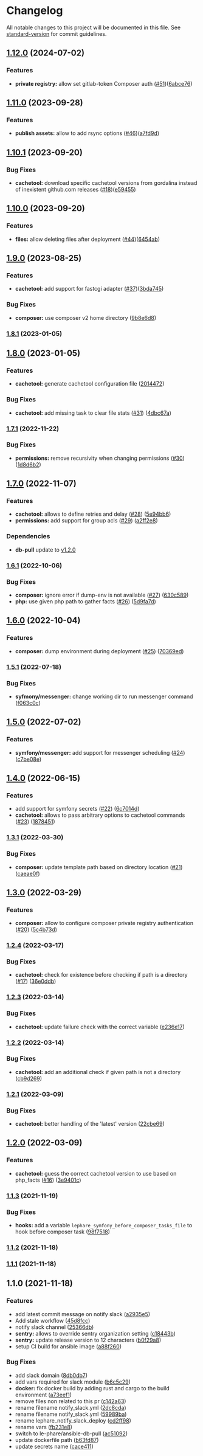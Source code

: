 # Changelog

All notable changes to this project will be documented in this file. See [standard-version](https://github.com/conventional-changelog/standard-version) for commit guidelines.

## [1.12.0](https://github.com/le-phare/ansible-deploy/compare/v1.11.0...v1.12.0) (2024-07-02)

### Features

* **private registry:** allow set gitlab-token Composer auth ([#51](todo))([6abce76](https://github.com/le-phare/ansible-deploy/pull/51/commits/6abce764e7654c7b807c63b68b66f3c8ee85c280))

## [1.11.0](https://github.com/le-phare/ansible-deploy/compare/v1.10.1...v1.11.0) (2023-09-28)

### Features

* **publish assets:** allow to add rsync options ([#46](https://github.com/le-phare/ansible-deploy/pull/46))([a7fd9d](https://github.com/le-phare/ansible-deploy/commit/a7fd9df3e5f678a16a864b78378aa42aba594d79))

## [1.10.1](https://github.com/le-phare/ansible-deploy/compare/v1.10.0...v1.10.1) (2023-09-20)

### Bug Fixes

* **cachetool:** download specific cachetool versions from gordalina instead of inexistent github.com releases ([#18](https://github.com/le-phare/ansible-deploy/issues/18))([e59455](https://github.com/le-phare/ansible-deploy/commit/e59455d19248a37e38642c6ff2e767a4605e85e6))

## [1.10.0](https://github.com/le-phare/ansible-deploy/compare/v1.9.0...v1.10.0) (2023-09-20)

### Features

* **files:** allow deleting files after deployment ([#44](https://github.com/le-phare/ansible-deploy/issues/44))([6454ab](https://github.com/le-phare/ansible-deploy/commit/6454ab8b98d9634deda63ccfd81e20576e3bf000))

## [1.9.0](https://github.com/le-phare/ansible-deploy/compare/v1.8.1...v1.9.0) (2023-08-25)

### Features

* **cachetool:** add support for fastcgi adapter ([#37](https://github.com/le-phare/ansible-deploy/issues/37))([3bda745](https://github.com/le-phare/ansible-deploy/commit/3bda745b50f8ef1756e865ff6637d99955fe15cc))

### Bug Fixes

* **composer:** use composer v2 home directory ([9b8e6d8](https://github.com/le-phare/ansible-deploy/commit/9b8e6d87e1ac9e21e9541b8a8280a2ab5da6c5a6))

### [1.8.1](https://github.com/le-phare/ansible-deploy/compare/v1.8.0...v1.8.1) (2023-01-05)

## [1.8.0](https://github.com/le-phare/ansible-deploy/compare/v1.7.1...v1.8.0) (2023-01-05)


### Features

* **cachetool:** generate cachetool configuration file ([2014472](https://github.com/le-phare/ansible-deploy/commit/201447231d90698565e68f2a6906c647b79b945f))


### Bug Fixes

* **cachetool:** add missing task to clear file stats ([#31](https://github.com/le-phare/ansible-deploy/issues/31)) ([4dbc67a](https://github.com/le-phare/ansible-deploy/commit/4dbc67ace6c71eb5aed2f40dd39779106d34b8b4))

### [1.7.1](https://github.com/le-phare/ansible-deploy/compare/v1.7.0...v1.7.1) (2022-11-22)


### Bug Fixes

* **permissions:** remove recursivity when changing permissions ([#30](https://github.com/le-phare/ansible-deploy/issues/30)) ([1d8d6b2](https://github.com/le-phare/ansible-deploy/commit/1d8d6b2951bab9eedd1d3092aa118d054cd7d145))

## [1.7.0](https://github.com/le-phare/ansible-deploy/compare/v1.6.1...v1.7.0) (2022-11-07)


### Features

* **cachetool:** allows to define retries and delay ([#28](https://github.com/le-phare/ansible-deploy/issues/28)) ([5e94bb6](https://github.com/le-phare/ansible-deploy/commit/5e94bb67669283bb8d09646484468d2087db47d6))
* **permissions:** add support for group acls ([#29](https://github.com/le-phare/ansible-deploy/issues/29)) ([a2ff2e8](https://github.com/le-phare/ansible-deploy/commit/a2ff2e869ec40939cba6d8679e99c6a29ba55011))

### Dependencies

* **db-pull** update to [v1.2.0](https://github.com/le-phare/ansible-db-pull/blob/master/CHANGELOG.md)

### [1.6.1](https://github.com/le-phare/ansible-deploy/compare/v1.6.0...v1.6.1) (2022-10-06)


### Bug Fixes

* **composer:** ignore error if dump-env is not available ([#27](https://github.com/le-phare/ansible-deploy/issues/27)) ([630c589](https://github.com/le-phare/ansible-deploy/commit/630c5894f819b3b79866fd4300fbfe5c05ae5c95))
* **php:** use given php path to gather facts ([#26](https://github.com/le-phare/ansible-deploy/issues/26)) ([5d9fa7d](https://github.com/le-phare/ansible-deploy/commit/5d9fa7d24df2b6a911f6449b82a52b17c6926554))

## [1.6.0](https://github.com/le-phare/ansible-deploy/compare/v1.5.1...v1.6.0) (2022-10-04)


### Features

* **composer:** dump environment during deployment  ([#25](https://github.com/le-phare/ansible-deploy/issues/25)) ([70369ed](https://github.com/le-phare/ansible-deploy/commit/70369ed0e335a2dc677ac3c26aca181491b6c6e1))

### [1.5.1](https://github.com/le-phare/ansible-deploy/compare/v1.5.0...v1.5.1) (2022-07-18)


### Bug Fixes

* **syfmony/messenger:** change working dir to run messenger command ([f063c0c](https://github.com/le-phare/ansible-deploy/commit/f063c0c1dca04498ce7123476b0ea9e91b6fda87))

## [1.5.0](https://github.com/le-phare/ansible-deploy/compare/v1.4.0...v1.5.0) (2022-07-02)


### Features

* **symfony/messenger:** add support for messenger scheduling ([#24](https://github.com/le-phare/ansible-deploy/issues/24)) ([c7be08e](https://github.com/le-phare/ansible-deploy/commit/c7be08ecefbc9f78026694d8c2b8546bc288755c))

## [1.4.0](https://github.com/le-phare/ansible-deploy/compare/v1.3.1...v1.4.0) (2022-06-15)


### Features

* add support for symfony secrets ([#22](https://github.com/le-phare/ansible-deploy/issues/22)) ([6c7014d](https://github.com/le-phare/ansible-deploy/commit/6c7014d6a680561151f61a31df43dc69498e51ec))
* **cachetool:** allows to pass arbitrary options to cachetool commands ([#23](https://github.com/le-phare/ansible-deploy/issues/23)) ([1878451](https://github.com/le-phare/ansible-deploy/commit/1878451e29fd0914894fc184fa53e7470ad6dec5))

### [1.3.1](https://github.com/le-phare/ansible-deploy/compare/v1.3.0...v1.3.1) (2022-03-30)


### Bug Fixes

* **composer:** update template path based on directory location ([#21](https://github.com/le-phare/ansible-deploy/issues/21)) ([caeae0f](https://github.com/le-phare/ansible-deploy/commit/caeae0f8118f90097e0b715b744d7c7e8bff662e))

## [1.3.0](https://github.com/le-phare/ansible-deploy/compare/v1.2.4...v1.3.0) (2022-03-29)


### Features

* **composer:** allow to configure composer private registry authentication ([#20](https://github.com/le-phare/ansible-deploy/issues/20)) ([5c4b73d](https://github.com/le-phare/ansible-deploy/commit/5c4b73d86b53c9a4ff4212d3b513dbe58b6c01cb))

### [1.2.4](https://github.com/le-phare/ansible-deploy/compare/v1.2.3...v1.2.4) (2022-03-17)


### Bug Fixes

* **cachetool:** check for existence before checking if path is a directory ([#17](https://github.com/le-phare/ansible-deploy/issues/17)) ([36e0ddb](https://github.com/le-phare/ansible-deploy/commit/36e0ddb3f44e0c617b9cd665d0a53a5d24d45a38))

### [1.2.3](https://github.com/le-phare/ansible-deploy/compare/v1.2.2...v1.2.3) (2022-03-14)


### Bug Fixes

* **cachetool:** update failure check with the correct variable ([e236e17](https://github.com/le-phare/ansible-deploy/commit/e236e17512d18e323c753b62c6deda2083756d51))

### [1.2.2](https://github.com/le-phare/ansible-deploy/compare/v1.2.1...v1.2.2) (2022-03-14)


### Bug Fixes

* **cachetool:** add an additional check if given path is not a directory ([cb9d269](https://github.com/le-phare/ansible-deploy/commit/cb9d26944278523b2a1cf1134eb4021a5353cf25))

### [1.2.1](https://github.com/le-phare/ansible-deploy/compare/v1.2.0...v1.2.1) (2022-03-09)


### Bug Fixes

* **cachetool:** better handling of the 'latest' version ([22cbe69](https://github.com/le-phare/ansible-deploy/commit/22cbe69fe394c724664c686fe82d4038efe66720))

## [1.2.0](https://github.com/le-phare/ansible-deploy/compare/v1.1.3...v1.2.0) (2022-03-09)


### Features

* **cachetool:** guess the correct cachetool version to use based on php_facts ([#16](https://github.com/le-phare/ansible-deploy/issues/16)) ([3e9401c](https://github.com/le-phare/ansible-deploy/commit/3e9401ccd06d7dd704d82afc084e4f6a141be644))

### [1.1.3](https://github.com/le-phare/ansible-deploy/compare/v1.1.2...v1.1.3) (2021-11-19)


### Bug Fixes

* **hooks:** add a variable `lephare_symfony_before_composer_tasks_file` to hook before composer task ([98f7518](https://github.com/le-phare/ansible-deploy/commit/98f75186dc58211b508a5174c59bd64671c7e3f0))

### [1.1.2](https://github.com/le-phare/ansible-deploy/compare/v1.1.1...v1.1.2) (2021-11-18)

### [1.1.1](https://github.com/le-phare/ansible-deploy/compare/v1.1.0...v1.1.1) (2021-11-18)

## 1.1.0 (2021-11-18)


### Features

* add latest commit message on notify slack ([a2935e5](https://github.com/le-phare/ansible-deploy/commit/a2935e53ff26d1ef438fdd78dfdc773ad609e859))
* Add stale workflow ([45d8fcc](https://github.com/le-phare/ansible-deploy/commit/45d8fcc9e97dfea5c4cac4e9a5bf325459388d9b))
* notify slack channel ([25366db](https://github.com/le-phare/ansible-deploy/commit/25366dbc6fded848120dd5c156de657a5a4d16e8))
* **sentry:** allows to override sentry organization setting ([c18443b](https://github.com/le-phare/ansible-deploy/commit/c18443b747bba0ab18226dfadf626c985573d88e))
* **sentry:** update release version to 12 characters ([b0f29a8](https://github.com/le-phare/ansible-deploy/commit/b0f29a86f0dffd0d1b5ee22a0b7f2470e4fed252))
* setup CI build for ansible image ([a88f260](https://github.com/le-phare/ansible-deploy/commit/a88f2605e613be93ecb1cf0b18425ee4c5043767))


### Bug Fixes

* add slack domain ([8db0db7](https://github.com/le-phare/ansible-deploy/commit/8db0db72c24ae759be4e1027c7351dd43fabe416))
* add vars required for slack module ([b6c5c29](https://github.com/le-phare/ansible-deploy/commit/b6c5c296c44926410e3864f0ba172944552dfda5))
* **docker:** fix docker build by adding rust and cargo to the build environment ([a73eef1](https://github.com/le-phare/ansible-deploy/commit/a73eef16a08706aaf45a7eb4e13b1a608793189f))
* remove files non related to this pr ([c142a63](https://github.com/le-phare/ansible-deploy/commit/c142a63745d91bc4fb673984ad08f8c375b6ef83))
* rename filename notify_slack.yml ([2dc8cda](https://github.com/le-phare/ansible-deploy/commit/2dc8cda08241e08ed5ff8a8ae230ad64c40b117d))
* rename filename notify_slack.yml ([59989ba](https://github.com/le-phare/ansible-deploy/commit/59989baefe5e183ae50287a0782bf578744fe979))
* rename lephare_notify_slack_deploy ([cd2ff98](https://github.com/le-phare/ansible-deploy/commit/cd2ff982c14d28063ec3ead2d1af436b16448eda))
* rename vars ([fb231e8](https://github.com/le-phare/ansible-deploy/commit/fb231e8e26502b8499f1bdfba1388cb1a98c0fb0))
* switch to le-phare/ansible-db-pull ([ac51092](https://github.com/le-phare/ansible-deploy/commit/ac510922319fd26ff6045ce60667b0ae989b8481))
* update dockerfile path ([b63fd87](https://github.com/le-phare/ansible-deploy/commit/b63fd8789c32219de520c154ae6413b45b35fd63))
* update secrets name ([cace411](https://github.com/le-phare/ansible-deploy/commit/cace41191d2df38369c909592fe6a7d43de55fe1))
